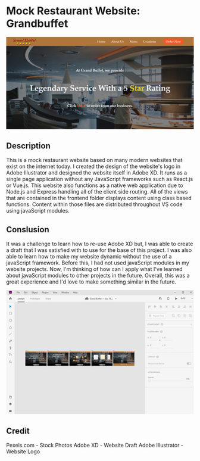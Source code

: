 # Mock Restaurant Website: Grandbuffet

<img src='frontend/static/css/assets/GrandBuffet-ReadMe.png'>

## Description

This is a mock restaurant website based on many modern websites that exist on the internet today.
I created the design of the website's logo in Adobe Illustrator and designed the website itself in Adobe XD.
It runs as a single page application without any JavaScript frameworks such as React.js or Vue.js.
This website also functions as a native web application due to Node.js and Express handling all of the client side routing.
All of the views that are contained in the frontend folder displays content using class based functions.
Content within those files are distributed throughout VS code using javaScript modules.

## Conslusion

It was a challenge to learn how to re-use Adobe XD but, I was able to create a draft that I was satisfied with to use for the base of this project.
I was also able to learn how to make my website dynamic without the use of a javaScript framework.
Before this, I had not used javaScript modules in my website projects.
Now, I'm thinking of how can I apply what I've learned about javaScript modules to other projects in the future.
Overall, this was a great experience and I'd love to make something similar in the future.

<img src='frontend/static/css/assets/GrandBuffet(AdobeXD).png'>

## Credit

Pexels.com - Stock Photos
Adobe XD - Website Draft
Adobe Illustrator - Website Logo
